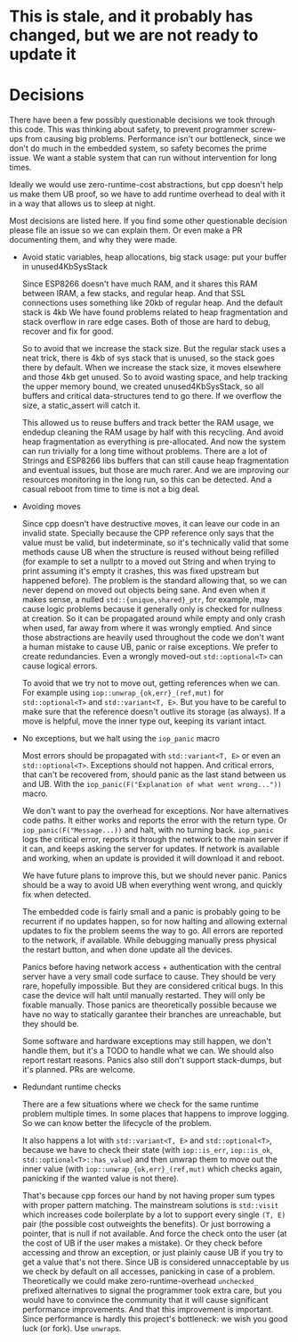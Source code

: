 
# This is stale, and it probably has changed, but we are not ready to update it

# Decisions

There have been a few possibly questionable decisions we took through this code. This was thinking about safety, to prevent programmer screw-ups from causing big problems. Performance isn't our bottleneck, since we don't do much in the embedded system, so safety becomes the prime issue. We want a stable system that can run without intervention for long times.

Ideally we would use zero-runtime-cost abstractions, but cpp doesn't help us make them UB proof, so we have to add runtime overhead to deal with it in a way that allows us to sleep at night.

Most decisions are listed here. If you find some other questionable decision please file an issue so we can explain them. Or even make a PR documenting them, and why they were made.

- Avoid static variables, heap allocations, big stack usage: put your buffer in unused4KbSysStack

    Since ESP8266 doesn't have much RAM, and it shares this RAM between IRAM, a few stacks, and regular heap. And that SSL connections uses something like 20kb of regular heap. And the default stack is 4kb We have found problems related to heap fragmentation and stack overflow in rare edge cases. Both of those are hard to debug, recover and fix for good.

    So to avoid that we increase the stack size. But the regular stack uses a neat trick, there is 4kb of sys stack that is unused, so the stack goes there by default. When we increase the stack size, it moves elsewhere and those 4kb get unused. So to avoid wasting space, and help tracking the upper memory bound, we created unused4KbSysStack, so all buffers and critical data-structures tend to go there. If we overflow the size, a static_assert will catch it.

    This allowed us to reuse buffers and track better the RAM usage, we endedup cleaning the RAM usage by half with this recycling. And avoid heap fragmentation as everything is pre-allocated. And now the system can run trivially for a long time without problems. There are a lot of Strings and ESP8266 libs buffers that can still cause heap fragmentation and eventual issues, but those are much rarer. And we are improving our resources monitoring in the long run, so this can be detected. And a casual reboot from time to time is not a big deal.

- Avoiding moves

    Since cpp doesn't have destructive moves, it can leave our code in an invalid state. Specially because the CPP reference only says that the value must be valid, but indeterminate, so it's technically valid that some methods cause UB when the structure is reused without being refilled (for example to set a nullptr to a moved out String and when trying to print assuming it's empty it crashes, this was fixed upstream but happened before). The problem is the standard allowing that, so we can never depend on moved out objects being sane. And even when it makes sense, a nulled `std::{unique,shared}_ptr`, for example, may cause logic problems because it generally only is checked for nullness at creation. So it can be propagated around while empty and only crash when used, far away from where it was wrongly emptied. And since those abstractions are heavily used throughout the code we don't want a human mistake to cause UB, panic or raise exceptions. We prefer to create redundancies. Even a wrongly moved-out `std::optional<T>` can cause logical errors.

    To avoid that we try not to move out, getting references when we can. For example using `iop::unwrap_{ok,err}_(ref,mut)` for `std::optional<T>` and `std::variant<T, E>`. But you have to be careful to make sure that the reference doesn't outlive its storage (as always). If a move is helpful, move the inner type out, keeping its variant intact.

- No exceptions, but we halt using the `iop_panic` macro

    Most errors should be propagated with `std::variant<T, E>` or even an `std::optional<T>`. Exceptions should not happen. And critical errors, that can't be recovered from, should panic as the last stand between us and UB. With the `iop_panic(F("Explanation of what went wrong..."))` macro.

    We don't want to pay the overhead for exceptions. Nor have alternatives code paths. It either works and reports the error with the return type. Or `iop_panic(F("Message...))` and halt, with no turning back. `iop_panic` logs the critical error, reports it through the network to the main server if it can, and keeps asking the server for updates. If network is available and working, when an update is provided it will download it and reboot.

    We have future plans to improve this, but we should never panic. Panics should be a way to avoid UB when everything went wrong, and quickly fix when detected.

    The embedded code is fairly small and a panic is probably going to be recurrent if no updates happen, so for now halting and allowing external updates to fix the problem seems the way to go. All errors are reported to the network, if available. While debugging manually press physical the restart button, and when done update all the devices.

    Panics before having network access + authentication with the central server have a very small code surface to cause. They should be very rare, hopefully impossible. But they are considered critical bugs. In this case the device will halt until manually restarted. They will only be fixable manually. Those panics are theoretically possible because we have no way to statically garantee their branches are unreachable, but they should be.

    Some software and hardware exceptions may still happen, we don't handle them, but it's a TODO to handle what we can. We should also report restart reasons. Panics also still don't support stack-dumps, but it's planned. PRs are welcome.

- Redundant runtime checks

    There are a few situations where we check for the same runtime problem multiple times. In some places that happens to improve logging. So we can know better the lifecycle of the problem.
    
    It also happens a lot with `std::variant<T, E>` and `std::optional<T>`, because we have to check their state (with `iop::is_err`, `iop::is_ok`, `std::optional<T>::has_value`) and then unwrap them to move out the inner value (with `iop::unwrap_{ok,err}_(ref,mut)` which checks again, panicking if the wanted value is not there).
    
    That's because cpp forces our hand by not having proper sum types with proper pattern matching. The mainstream solutions is `std::visit` which increases code boilerplate by a lot to support every single `(T, E)` pair (the possible cost outweights the benefits). Or just borrowing a pointer, that is null if not available. And force the check onto the user (at the cost of UB if the user makes a mistake). Or they check before accessing and throw an exception, or just plainly cause UB if you try to get a value that's not there. Since UB is considered unnacceptable by us we check by default on all accesses, panicking in case of a problem. Theoretically we could make zero-runtime-overhead `unchecked_` prefixed alternatives to signal the programmer took extra care, but you would have to convince the community that it will cause significant performance improvements. And that this improvement is important. Since performance is hardly this project's bottleneck: we wish you good luck (or fork). Use `unwrap`s.